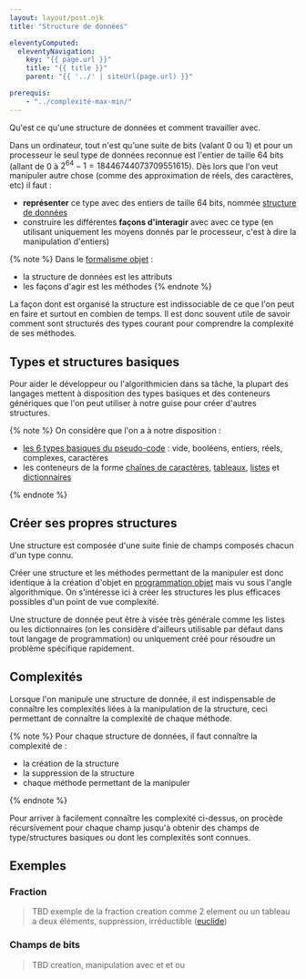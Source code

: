 ```yaml
---
layout: layout/post.njk 
title: "Structure de données"

eleventyComputed:
  eleventyNavigation:
    key: "{{ page.url }}"
    title: "{{ title }}"
    parent: "{{ '../' | siteUrl(page.url) }}"

prerequis:
    - "../complexité-max-min/"
---
```


<!-- début résumé -->

Qu'est ce qu'une structure de données et comment travailler avec.

<!-- end résumé -->

Dans un ordinateur, tout n'est qu'une suite de bits (valant 0 ou 1) et pour un processeur le seul type de données reconnue est l'entier de taille 64 bits (allant de 0 à $2^{64}-1 = 18446744073709551615$). Dès lors que l'on veut manipuler autre chose (comme des approximation de réels, des caractères, etc) il faut :

* **représenter** ce type avec des entiers de taille 64 bits, nommée [structure de données](https://fr.wikipedia.org/wiki/Structure_de_données)
* construire les différentes **façons d'interagir** avec avec ce type (en utilisant uniquement les moyens donnés par le processeur, c'est à dire la manipulation d'entiers)

{% note %}
Dans le [formalisme objet](../../code/programmation-objet) :

* la structure de données est les attributs
* les façons d'agir est les méthodes
{% endnote %}

La façon dont est organisé la structure est indissociable de ce que l'on peut en faire et surtout en combien de temps. Il est donc souvent utile de savoir comment sont structurés des types courant pour comprendre la complexité de ses méthodes.

## Types et structures basiques

Pour aider le développeur ou l'algorithmicien dans sa tâche, la plupart des langages mettent à disposition des types basiques et des conteneurs génériques que l'on peut utiliser à notre guise pour créer d'autres structures.

{% note %}
On considère que l'on a à notre disposition :

* [les 6 types basiques du pseudo-code](../pseudo-code#objets-basique) : vide, booléens, entiers, réels, complexes, caractères
* les conteneurs de la forme [chaînes de caractères](../structure-chaîne-de-caractères), [tableaux](../structure-tableau), [listes](../structure-liste) et [dictionnaires](../structure-dictionnaire)

{% endnote %}

## Créer ses propres structures

Une structure est composée d'une suite finie de champs composés chacun d'un type connu.

Créer une structure et les méthodes permettant de la manipuler est donc identique à la création d'objet en [programmation objet](../../code/programmation-objet) mais vu sous l'angle algorithmique. On s'intéresse ici à créer les structures les plus efficaces possibles d'un point de vue complexité.

Une structure de donnée peut être à visée très générale comme les listes ou les dictionnaires (on les considère d'ailleurs utilisable par défaut dans tout langage de programmation) ou uniquement créé pour résoudre un problème spécifique rapidement.

## Complexités

Lorsque l'on manipule une structure de donnée, il est indispensable de connaître les complexités liées à la manipulation de la structure, ceci permettant de connaître la complexité de chaque méthode.

{% note %}
Pour chaque structure de données, il faut connaître la complexité de :

* la création de la structure
* la suppression de la structure
* chaque méthode permettant de la manipuler

{% endnote %}

Pour arriver à facilement connaître les complexité ci-dessus, on procède récursivement pour chaque champ jusqu'à obtenir des champs de type/structures basiques ou dont les complexités sont connues.

## Exemples

### Fraction

> TBD exemple de la fraction creation comme 2 element ou un tableau a deux éléments, suppression, irréductible ([euclide](https://fr.wikipedia.org/wiki/Algorithme_d%27Euclide))

### Champs de bits

> TBD creation, manipulation avec et et ou

